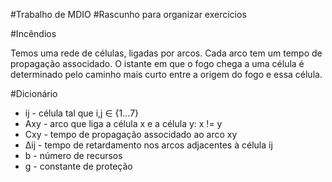 #Trabalho de MDIO 
#Rascunho para organizar exercicios

#Incêndios

Temos uma rede de células, ligadas por arcos.
Cada arco tem um tempo de propagação associdado.
O istante em que o fogo chega a uma célula é determinado pelo caminho mais curto entre a origem do fogo e essa célula.

#Dicionário

* ij - célula tal que i,j  ∈ {1...7}
* Axy - arco que liga a célula x e a célula y:   x != y
* Cxy - tempo de propagação associdado ao arco xy
* Δij - tempo de retardamento nos arcos adjacentes à célula ij
* b  - número de recursos
* g  - constante de proteção 



